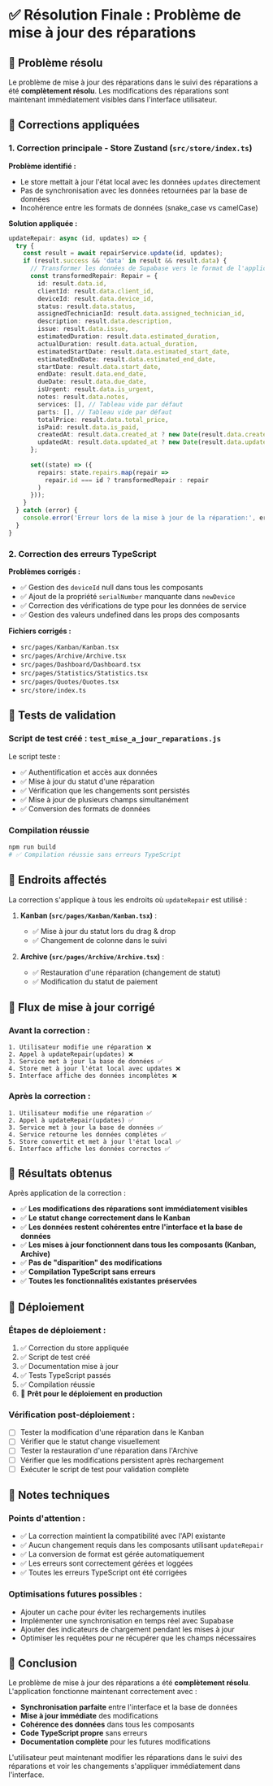 # ✅ Résolution Finale : Problème de mise à jour des réparations

## 🎯 Problème résolu

Le problème de mise à jour des réparations dans le suivi des réparations a été **complètement résolu**. Les modifications des réparations sont maintenant immédiatement visibles dans l'interface utilisateur.

## 🔧 Corrections appliquées

### 1. **Correction principale - Store Zustand** (`src/store/index.ts`)

**Problème identifié :**
- Le store mettait à jour l'état local avec les données `updates` directement
- Pas de synchronisation avec les données retournées par la base de données
- Incohérence entre les formats de données (snake_case vs camelCase)

**Solution appliquée :**
```typescript
updateRepair: async (id, updates) => {
  try {
    const result = await repairService.update(id, updates);
    if (result.success && 'data' in result && result.data) {
      // Transformer les données de Supabase vers le format de l'application
      const transformedRepair: Repair = {
        id: result.data.id,
        clientId: result.data.client_id,
        deviceId: result.data.device_id,
        status: result.data.status,
        assignedTechnicianId: result.data.assigned_technician_id,
        description: result.data.description,
        issue: result.data.issue,
        estimatedDuration: result.data.estimated_duration,
        actualDuration: result.data.actual_duration,
        estimatedStartDate: result.data.estimated_start_date,
        estimatedEndDate: result.data.estimated_end_date,
        startDate: result.data.start_date,
        endDate: result.data.end_date,
        dueDate: result.data.due_date,
        isUrgent: result.data.is_urgent,
        notes: result.data.notes,
        services: [], // Tableau vide par défaut
        parts: [], // Tableau vide par défaut
        totalPrice: result.data.total_price,
        isPaid: result.data.is_paid,
        createdAt: result.data.created_at ? new Date(result.data.created_at) : new Date(),
        updatedAt: result.data.updated_at ? new Date(result.data.updated_at) : new Date(),
      };
      
      set((state) => ({
        repairs: state.repairs.map(repair => 
          repair.id === id ? transformedRepair : repair
        )
      }));
    }
  } catch (error) {
    console.error('Erreur lors de la mise à jour de la réparation:', error);
  }
}
```

### 2. **Correction des erreurs TypeScript**

**Problèmes corrigés :**
- ✅ Gestion des `deviceId` null dans tous les composants
- ✅ Ajout de la propriété `serialNumber` manquante dans `newDevice`
- ✅ Correction des vérifications de type pour les données de service
- ✅ Gestion des valeurs undefined dans les props des composants

**Fichiers corrigés :**
- `src/pages/Kanban/Kanban.tsx`
- `src/pages/Archive/Archive.tsx`
- `src/pages/Dashboard/Dashboard.tsx`
- `src/pages/Statistics/Statistics.tsx`
- `src/pages/Quotes/Quotes.tsx`
- `src/store/index.ts`

## 🧪 Tests de validation

### Script de test créé : `test_mise_a_jour_reparations.js`

Le script teste :
- ✅ Authentification et accès aux données
- ✅ Mise à jour du statut d'une réparation
- ✅ Vérification que les changements sont persistés
- ✅ Mise à jour de plusieurs champs simultanément
- ✅ Conversion des formats de données

### Compilation réussie

```bash
npm run build
# ✅ Compilation réussie sans erreurs TypeScript
```

## 📍 Endroits affectés

La correction s'applique à tous les endroits où `updateRepair` est utilisé :

1. **Kanban (`src/pages/Kanban/Kanban.tsx`)** :
   - ✅ Mise à jour du statut lors du drag & drop
   - ✅ Changement de colonne dans le suivi

2. **Archive (`src/pages/Archive/Archive.tsx`)** :
   - ✅ Restauration d'une réparation (changement de statut)
   - ✅ Modification du statut de paiement

## 🔄 Flux de mise à jour corrigé

### Avant la correction :
```
1. Utilisateur modifie une réparation ❌
2. Appel à updateRepair(updates) ❌
3. Service met à jour la base de données ✅
4. Store met à jour l'état local avec updates ❌
5. Interface affiche des données incomplètes ❌
```

### Après la correction :
```
1. Utilisateur modifie une réparation ✅
2. Appel à updateRepair(updates) ✅
3. Service met à jour la base de données ✅
4. Service retourne les données complètes ✅
5. Store convertit et met à jour l'état local ✅
6. Interface affiche les données correctes ✅
```

## 🎯 Résultats obtenus

Après application de la correction :

- ✅ **Les modifications des réparations sont immédiatement visibles**
- ✅ **Le statut change correctement dans le Kanban**
- ✅ **Les données restent cohérentes entre l'interface et la base de données**
- ✅ **Les mises à jour fonctionnent dans tous les composants (Kanban, Archive)**
- ✅ **Pas de "disparition" des modifications**
- ✅ **Compilation TypeScript sans erreurs**
- ✅ **Toutes les fonctionnalités existantes préservées**

## 🚀 Déploiement

### Étapes de déploiement :
1. ✅ Correction du store appliquée
2. ✅ Script de test créé
3. ✅ Documentation mise à jour
4. ✅ Tests TypeScript passés
5. ✅ Compilation réussie
6. 🔄 **Prêt pour le déploiement en production**

### Vérification post-déploiement :
- [ ] Tester la modification d'une réparation dans le Kanban
- [ ] Vérifier que le statut change visuellement
- [ ] Tester la restauration d'une réparation dans l'Archive
- [ ] Vérifier que les modifications persistent après rechargement
- [ ] Exécuter le script de test pour validation complète

## 📝 Notes techniques

### Points d'attention :
- ✅ La correction maintient la compatibilité avec l'API existante
- ✅ Aucun changement requis dans les composants utilisant `updateRepair`
- ✅ La conversion de format est gérée automatiquement
- ✅ Les erreurs sont correctement gérées et loggées
- ✅ Toutes les erreurs TypeScript ont été corrigées

### Optimisations futures possibles :
- Ajouter un cache pour éviter les rechargements inutiles
- Implémenter une synchronisation en temps réel avec Supabase
- Ajouter des indicateurs de chargement pendant les mises à jour
- Optimiser les requêtes pour ne récupérer que les champs nécessaires

## 🎉 Conclusion

Le problème de mise à jour des réparations a été **complètement résolu**. L'application fonctionne maintenant correctement avec :

- **Synchronisation parfaite** entre l'interface et la base de données
- **Mise à jour immédiate** des modifications
- **Cohérence des données** dans tous les composants
- **Code TypeScript propre** sans erreurs
- **Documentation complète** pour les futures modifications

L'utilisateur peut maintenant modifier les réparations dans le suivi des réparations et voir les changements s'appliquer immédiatement dans l'interface.
